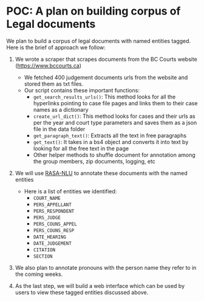 # POC: A plan on building corpus of Legal documents

We plan to build a corpus of legal documents with named entities tagged. Here is the brief of approach we follow:

1. We wrote a scraper that scrapes documents from the BC Courts website (https://www.bccourts.ca)
    - We fetched 400 judgement documents urls from the website and stored them as txt files.
    - Our script contains these important functions:
        - `get_search_results_urls()`: This method looks for all the hyperlinks pointing to case file pages and links them to their case names as a dictionary
        - `create_url_dict()`: This method looks for cases and their urls as per the year and court type parameters and saves them as a json file in the data folder
        - `get_paragraph_text()`: Extracts all the text in free paragraphs
        - `get_text()`: It takes in a bs4 object and converts it into text by looking for all the free text in the page
        - Other helper methods to shuffle document for annotation among the group members, zip documents, logging, etc

2. We will use [RASA-NLU](https://rasahq.github.io/rasa-nlu-trainer) to annotate these documents with the named entities
    - Here is a list of entities we identified:
        - `COURT_NAME`
        - `PERS_APPELLANT`
        - `PERS_RESPONDENT`
        - `PERS_JUDGE`
        - `PERS_COUNS_APPEL`
        - `PERS_COUNS_RESP`
        - `DATE_HEARING`
        - `DATE_JUDGEMENT`
        - `CITATION`
        - `SECTION`

3. We also plan to annotate pronouns with the person name they refer to in the coming weeks.

4. As the last step, we will build a web interface which can be used by users to view these tagged entities discussed above.
